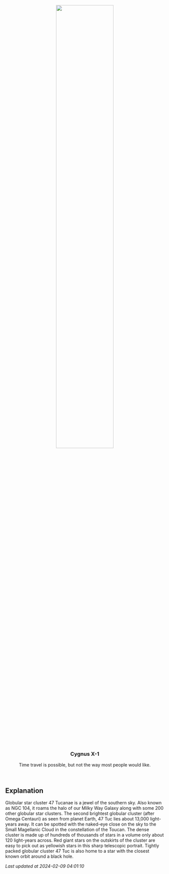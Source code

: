 <p align='center'>
    <img src='https://apod.nasa.gov/apod/image/2402/NGC104_RGB_NASA1024.png' width='60%' />
    <h3 align="center">Cygnus X-1</h3>
    <p align="center">Time travel is possible, but not the way most people would like.</p>
</p>
<br/>

Explanation
--
Globular star cluster 47 Tucanae is a jewel of the southern sky. Also known as NGC 104, it roams the halo of our Milky Way Galaxy along with some 200 other globular star clusters. The second brightest globular cluster (after Omega Centauri) as seen from planet Earth, 47 Tuc lies about 13,000 light-years away. It can be spotted with the naked-eye close on the sky to the Small Magellanic Cloud in the constellation of the Toucan. The dense cluster is made up of hundreds of thousands of stars in a volume only about 120 light-years across. Red giant stars on the outskirts of the cluster are easy to pick out as yellowish stars in this sharp telescopic portrait. Tightly packed globular cluster 47 Tuc is also home to a star with the closest known orbit around a black hole.


*Last updated at 2024-02-09 04:01:10*
